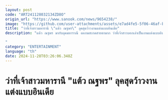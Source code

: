 ```yaml
---
layout: post
code: "ART241128032134ZD8O"
origin_url: "https://www.sanook.com/news/9654238/"
image: "https://github.com/user-attachments/assets/e7ad4fe5-5f06-46af-bd26-07f4d316297b"
title: "ว่าที่เจ้าสาวมหารานี \"แต้ว ณฐพร\" ลุคสุดว้าวงานแต่งแบบอินเดีย"
description: "แต้ว ณฐพร มากับลุคมหาราณี งดงามสะกดสายตามาก ว่าที่เจ้าสาวบอกเล่าเป็นงานแต่งแบบอินเดีย

"
category: "ENTERTAINMENT"
language: "th"
date: 2024-11-28T03:26:06.348Z
---
```


# ว่าที่เจ้าสาวมหารานี "แต้ว ณฐพร" ลุคสุดว้าวงานแต่งแบบอินเดีย